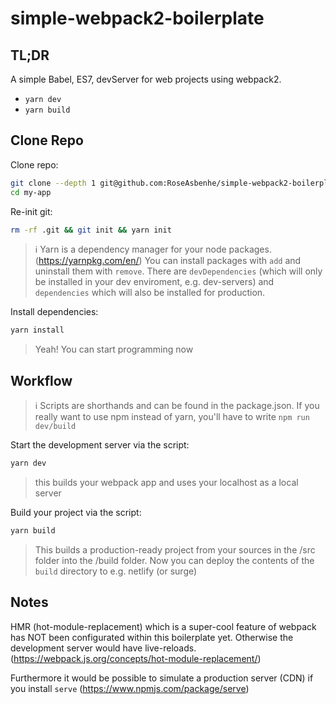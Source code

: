 # simple-webpack2-boilerplate

## TL;DR
A simple Babel, ES7, devServer for web projects using webpack2.

- `yarn dev`
- `yarn build`


## Clone Repo

Clone repo:

```sh
git clone --depth 1 git@github.com:RoseAsbenhe/simple-webpack2-boilerplate.git my-app
cd my-app
```

Re-init git:

```sh
rm -rf .git && git init && yarn init
```

> :information_source: Yarn is a dependency manager for your node packages. (https://yarnpkg.com/en/) You can install packages with `add` and uninstall them with `remove`. There are `devDependencies` (which will only be installed in your dev enviroment, e.g. dev-servers) and `dependencies` which will also be installed for production.

Install dependencies:

```sh
yarn install
```

> Yeah! You can start programming now


## Workflow

> :information_source: Scripts are shorthands and can be found in the package.json. If you really want to use npm instead of yarn, you'll have to write `npm run dev/build`

Start the development server via the script:

```sh
yarn dev
```
> this builds your webpack app and uses your localhost as a local server

Build your project via the script:

```sh
yarn build
```

> This builds a production-ready project from your sources in the /src folder into the /build folder. Now you can deploy the contents of the `build` directory to e.g. netlify (or surge)


## Notes

HMR (hot-module-replacement) which is a super-cool feature of webpack has NOT been configurated within this boilerplate yet. Otherwise the development server would have live-reloads. (https://webpack.js.org/concepts/hot-module-replacement/)

Furthermore it would be possible to simulate a production server (CDN) if you install `serve` (https://www.npmjs.com/package/serve)

